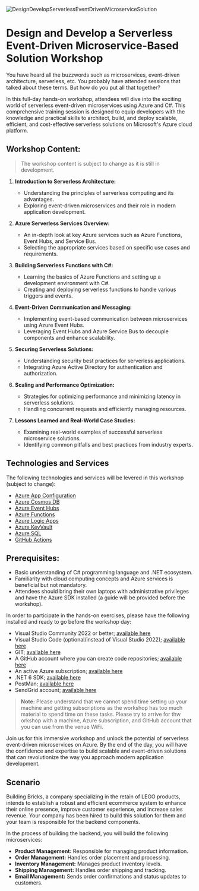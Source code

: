![DesignDevelopServerlessEventDrivenMicroserviceSolution](https://github.com/TaleLearnCode/DesignDevelopServerlessEventDrivenMicroserviceSolution/blob/main/Thumbnail.png)

# Design and Develop a Serverless Event-Driven Microservice-Based Solution Workshop

You have heard all the buzzwords such as microservices, event-driven architecture, serverless, etc. You probably have attended sessions that talked about these terms.  But how do you put all that together?

In this full-day hands-on workshop, attendees will dive into the exciting world of serverless event-driven microservices using Azure and C#. This comprehensive training session is designed to equip developers with the knowledge and practical skills to architect, build, and deploy scalable, efficient, and cost-effective serverless solutions on Microsoft's Azure cloud platform.

## Workshop Content:

> The workshop content is subject to change as it is still in development.

1. **Introduction to Serverless Architecture:**
   - Understanding the principles of serverless computing and its advantages.
   - Exploring event-driven microservices and their role in modern application development.

2. **Azure Serverless Services Overview:**
   - An in-depth look at key Azure services such as Azure Functions, Event Hubs, and Service Bus.
   - Selecting the appropriate services based on specific use cases and requirements.

3. **Building Serverless Functions with C#:**
   - Learning the basics of Azure Functions and setting up a development environment with C#.
   - Creating and deploying serverless functions to handle various triggers and events.

4. **Event-Driven Communication and Messaging:**
   - Implementing event-based communication between microservices using Azure Event Hubs.
   - Leveraging Event Hubs and Azure Service Bus to decouple components and enhance scalability.

5. **Securing Serverless Solutions:**
   - Understanding security best practices for serverless applications.
   - Integrating Azure Active Directory for authentication and authorization.

6. **Scaling and Performance Optimization:**
   - Strategies for optimizing performance and minimizing latency in serverless solutions.
   - Handling concurrent requests and efficiently managing resources.

7. **Lessons Learned and Real-World Case Studies:**
   - Examining real-world examples of successful serverless microservice solutions.
   - Identifying common pitfalls and best practices from industry experts.

## Technologies and Services
The following technologies and services will be levered in this workshop (subject to change):

- [Azure App Configuration](https://azure.microsoft.com/en-us/products/app-configuration/)
- [Azure Cosmos DB](https://azure.microsoft.com/en-us/products/cosmos-db/)
- [Azure Event Hubs](https://azure.microsoft.com/en-us/products/event-hubs/)
- [Azure Functions](https://azure.microsoft.com/en-us/products/functions/)
- [Azure Logic Apps](https://azure.microsoft.com/en-us/products/logic-apps/)
- [Azure KeyVault](https://azure.microsoft.com/en-us/products/key-vault/)
- [Azure SQL](https://azure.microsoft.com/en-us/products/azure-sql/)
- [GitHub Actions](https://learn.microsoft.com/en-us/azure/developer/github/github-actions?WT.mc_id=AZ-MVP-5004334)

## Prerequisites:

- Basic understanding of C# programming language and .NET ecosystem.
- Familiarity with cloud computing concepts and Azure services is beneficial but not mandatory.
- Attendees should bring their own laptops with administrative privileges and have the Azure SDK installed (a guide will be provided before the workshop).

In order to participate in the hands-on exercises, please have the following installed and ready to go before the workshop day:

- Visual Studio Community 2022 or better; [available here](https://visualstudio.microsoft.com/vs/)
- Visual Studio Code (optional/instead of Visual Studio 2022); [available here](https://code.visualstudio.com/)
- GIT; [available here](https://git-scm.com/downloads)
- A GitHub account where you can create code repositories; [available here](https://github.com/join)
- An active Azure subscription; [available here](https://azure.microsoft.com/en-us/free)
- .NET 6 SDK; [available here](https://dotnet.microsoft.com/en-us/download/dotnet/6.0)
- PostMan; [available here](https://www.postman.com/downloads/)
- SendGrid account; [available here](https://signup.sendgrid.com/)

> **Note:** Please understand that we cannot spend time setting up your machine and getting subscriptions as the workshop has too much material to spend time on these tasks.  Please try to arrive for thw orkshop with a machine, Azure subscription, and GitHub account that you can use from the venue WiFi.

Join us for this immersive workshop and unlock the potential of serverless event-driven microservices on Azure. By the end of the day, you will have the confidence and expertise to build scalable and event-driven solutions that can revolutionize the way you approach modern application development.

## Scenario
Building Bricks, a company specializing in the retain of LEGO products, intends to establish a robust and efficient ecommerce system to enhance their online presence, improve customer experience, and increase sales revenue.  Your company has been hired to build this solution for them and your team is responsible for the backend components.

In the process of building the backend, you will build the following microservices:

- **Product Management:** Responsible for managing product information.
- **Order Management:** Handles order placement and processing.
- **Inventory Management:** Manages product inventory levels.
- **Shipping Management:** Handles order shipping and tracking.
- **Email Management:** Sends order confirmations and status updates to customers.